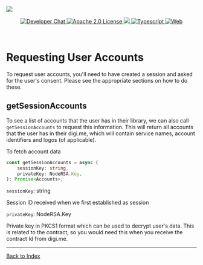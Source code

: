 ![](https://securedownloads.digi.me/partners/digime/SDKReadmeBanner.png)
<p align="center">
    <a href="https://developers.digi.me/slack/join">
        <img src="https://img.shields.io/badge/chat-slack-blueviolet.svg" alt="Developer Chat">
    </a>
    <a href="LICENSE">
        <img src="https://img.shields.io/badge/license-apache 2.0-blue.svg" alt="Apache 2.0 License">
    </a>
    <a href="#">
    	<img src="https://img.shields.io/badge/build-passing-brightgreen.svg">
    </a>
    <a href="https://www.typescriptlang.org/">
        <img src="https://img.shields.io/badge/language-typescript-ff69b4.svg" alt="Typescript">
    </a>
    <a href="https://developers.digi.me/">
        <img src="https://img.shields.io/badge/web-digi.me-red.svg" alt="Web">
    </a>
</p>

<br>

# Requesting User Accounts

To request user accounts, you'll need to have created a session and asked for the user's consent. Please see the appropriate sections on how to do these.

## getSessionAccounts
To see a list of accounts that the user has in their library, we can also call `getSessionAccounts` to request this information. This will return all accounts that the user has in their digi.me, which will contain service names, account identifiers and logos (of applicable).

To fetch account data
```typescript
const getSessionAccounts = async (
    sessionKey: string,
    privateKey: NodeRSA.Key,
): Promise<Accounts>;
```
`sessionKey`: string

Session ID received when we first established as session

`privateKey`: NodeRSA.Key

Private key in PKCS1 format which can be used to decrypt user's data. This is related to the contract, so you would need this when you receive the contract Id from digi.me.


-----

[Back to Index](./README.md)
